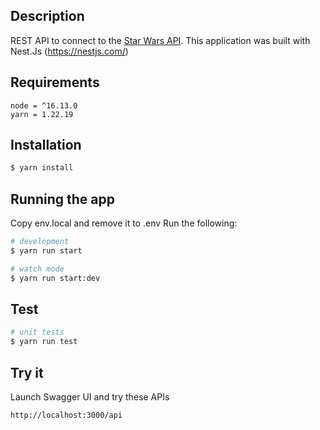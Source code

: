 
## Description
REST API to connect to the [Star Wars API](https://swapi.dev/documentation#intro). This application was built with Nest.Js (https://nestjs.com/)

## Requirements

```shell
node = ^16.13.0
yarn = 1.22.19
```

## Installation

```bash
$ yarn install
```

## Running the app

Copy env.local and remove it to .env 
Run the following:

```bash
# development
$ yarn run start

# watch mode
$ yarn run start:dev
```

## Test

```bash
# unit tests
$ yarn run test
```

## Try it  

Launch Swagger UI and try these APIs 

```
http://localhost:3000/api

```

